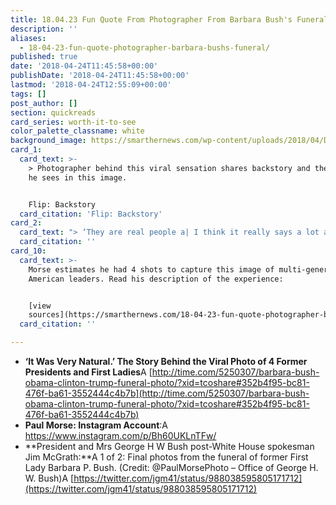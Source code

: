 ```yaml
---
title: 18.04.23 Fun Quote From Photographer From Barbara Bush's Funeral
description: ''
aliases:
  - 18-04-23-fun-quote-photographer-barbara-bushs-funeral/
published: true
date: '2018-04-24T11:45:58+00:00'
publishDate: '2018-04-24T11:45:58+00:00'
lastmod: '2018-04-24T12:55:09+00:00'
tags: []
post_author: []
section: quickreads
card_series: worth-it-to-see
color_palette_classname: white
background_image: https://smarthernews.com/wp-content/uploads/2018/04/DbY248lV0AY_LZz.jpg
card_1:
  card_text: >-
    > Photographer behind this viral sensation shares backstory and the message
    he sees in this image.


    Flip: Backstory
  card_citation: 'Flip: Backstory'
card_2:
  card_text: "> ‘They are real people a| I think it really says a lot about the kinship that this very select group of people has for each other. They’ve all served. It’s not so much about the politics at that time. It’s about honoring a very select member of that club.’\n> \n> Photographer Paul Morse to Time magazine. Morse worked for George W. Bush in the White House but has gone on to work with both the Clintons, Bushes and beyond."
  card_citation: ''
card_10:
  card_text: >-
    Morse estimates he had 4 shots to capture this image of multi-generations of
    American leaders. Read his description of the experience:


    [view
    sources](https://smarthernews.com/18-04-23-fun-quote-photographer-barbara-bushs-funeral/)
  card_citation: ''

---
```

*   **‘It Was Very Natural.’ The Story Behind the Viral Photo of 4 Former Presidents and First Ladies**A [http://time.com/5250307/barbara-bush-obama-clinton-trump-funeral-photo/?xid=tcoshare#352b4f95-bc81-476f-ba61-3552444c4b7b](http://time.com/5250307/barbara-bush-obama-clinton-trump-funeral-photo/?xid=tcoshare#352b4f95-bc81-476f-ba61-3552444c4b7b)
*   **Paul Morse: Instagram Account**:A https://www.instagram.com/p/Bh60UKLnTFw/
*   **President and Mrs George H W Bush post-White House spokesman Jim McGrath:**A 1 of 2: Final photos from the funeral of former First Lady Barbara P. Bush. (Credit: @PaulMorsePhoto – Office of George H. W. Bush)A [https://twitter.com/jgm41/status/988038595805171712](https://twitter.com/jgm41/status/988038595805171712)
